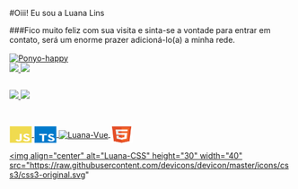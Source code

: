 #Oiii! Eu sou a Luana Lins

###Fico muito feliz com sua visita e sinta-se a vontade para entrar em contato, será um enorme prazer adicioná-lo(a) a minha rede. 

<div>
   <a href="https://github.com/LuanaVLins">
 
   <img align="center" alt="Ponyo-happy" src="https://64.media.tumblr.com/5a564c6dba0969aa9f51177c0e7d6d46/3acc154803c6216b-f2/s500x750/143a68aeffe79d6e2e06841923287077b97e588a.gif">
 
</div>

<div>

  <img src="https://img.shields.io/badge/-Gmail-%23333?style=for-the-badge&logo=gmail&logoColor=red" target="_blank">

  <img src="https://img.shields.io/badge/-LinkedIn-%230077B5?style=for-the-badge&logo=linkedin&logoColor=white" target="_blank">

</div>

 ##

 <div>
  
  <img height="180em" src="https://github-readme-stats.vercel.app/api?username=LuanaVLins&show_icons=midnight-purple&theme=midnight-purple&include_all_commits=true&count_private=true"/>
    
  <img height="180em" src="https://github-readme-stats.vercel.app/api/top-langs/?username=LuanaVLins&layout=compact&langs_count=7&theme=midnight-purple"/>
  
</div>
 
  ##

  <div style="display: inline_block"><br>
    
   <img align="center" alt="Luana-Js" height="30" width="40" src="https://raw.githubusercontent.com/devicons/devicon/master/icons/javascript/javascript-plain.svg">
    
   <img align="center" alt="Luana-Ts" height="30" width="40" src="https://raw.githubusercontent.com/devicons/devicon/master/icons/typescript/typescript-plain.svg">
    
   <img align="center" alt="Luana-Vue" height="30" width="40" src="https://raw.githubusercontent.com/devicons/devicon/master/icons/vue/vue-original.svg">
   
   <img align="center" alt="Luana-HTML" height="30" width="40" src="https://raw.githubusercontent.com/devicons/devicon/master/icons/html5/html5-original.svg">
    
   <img align="center" alt="Luana-CSS" height="30" width="40" src="https://raw.githubusercontent.com/devicons/devicon/master/icons/css3/css3-original.svg"

</div>




